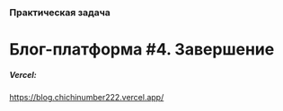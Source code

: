 ### **Практическая задача**
# **Блог-платформа #4. Завершение**

##### *Vercel:*  
https://blog.chichinumber222.vercel.app/  

  
  
